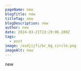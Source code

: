 ```yaml
---
pageName: new
blogTitle: new
titleTag: new
blogDescription: new
author: new
date: 2024-03-21T23:29:06.280Z
tags:
  - post
image: /asdjijfi/br_bg_circle.png
imageAlt: new
---
```

new